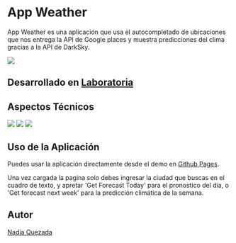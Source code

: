 # App Weather

App Weather es una aplicación que usa el autocompletado de ubicaciones que nos entrega la API de Google places y muestra predicciones del clima gracias a la API de DarkSky.

<img src='https://user-images.githubusercontent.com/32299783/37910742-a774dcd0-30e4-11e8-9343-9a43eb315e3c.jpg'>

## Desarrollado en [Laboratoria](http://www.laboratoria.la/)

## Aspectos Técnicos

<img src='https://img.shields.io/badge/Version-1.0.0-blue.svg'>
<img src='https://img.shields.io/badge/API-Google%20Places-yellow.svg'>
<img src='https://img.shields.io/badge/API-DarkSky-blue.svg'>

## Uso de la Aplicación

Puedes usar la aplicación directamente desde el demo en [Github Pages](https://nadiaqn.github.io/weather-app/).

Una vez cargada la pagina solo debes ingresar la ciudad que buscas en el cuadro de texto, y apretar 'Get Forecast Today' para el pronostico del día, o 'Get forecast next week' para la predicción climática de la semana.


## Autor

[Nadia Quezada](https://github.com/NadiaQN)